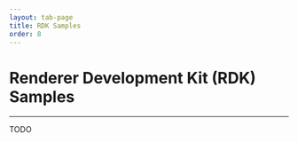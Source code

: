 ```yaml
---
layout: tab-page
title: RDK Samples
order: 8
---
```


# Renderer Development Kit (RDK) Samples
---

TODO
